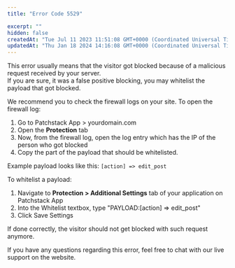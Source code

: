 ```yaml
---
title: "Error Code 5529"

excerpt: ""
hidden: false
createdAt: "Tue Jul 11 2023 11:51:08 GMT+0000 (Coordinated Universal Time)"
updatedAt: "Thu Jan 18 2024 14:16:08 GMT+0000 (Coordinated Universal Time)"
---
```

This error usually means that the visitor got blocked because of a malicious request received by your server.  
If you are sure, it was a false positive blocking, you may whitelist the payload that got blocked.

We recommend you to check the firewall logs on your site. To open the firewall log:

1. Go to Patchstack App > yourdomain.com
2. Open the **Protection** tab
3. Now, from the firewall log, open the log entry which has the IP of the person who got blocked
4. Copy the part of the payload that should be whitelisted. 

Example payload looks like this: `[action] => edit_post`

To whitelist a payload: 

1. Navigate to **Protection > Additional Settings** tab of your application on Patchstack App
2. Into the Whitelist textbox, type "PAYLOAD:[action] => edit_post"
3. Click Save Settings

If done correctly, the visitor should not get blocked with such request anymore.

If you have any questions regarding this error, feel free to chat with our live support on the website.
